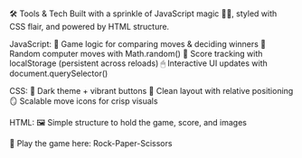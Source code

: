 🛠 Tools & Tech
Built with a sprinkle of JavaScript magic 🎩✨, styled with CSS flair, and powered by HTML structure.

JavaScript:
🎯 Game logic for comparing moves & deciding winners
🎲 Random computer moves with Math.random()
💾 Score tracking with localStorage (persistent across reloads)
🖱 Interactive UI updates with document.querySelector()

CSS:
🎨 Dark theme + vibrant buttons
📐 Clean layout with relative positioning
🪞 Scalable move icons for crisp visuals

HTML:
🖼 Simple structure to hold the game, score, and images

🔗 Play the game here: Rock-Paper-Scissors

